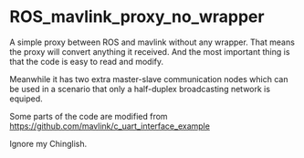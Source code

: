 # ROS_mavlink_proxy_no_wrapper
A simple proxy between ROS and mavlink without any wrapper. That means the proxy will convert anything it received. 
And the most important thing is that the code is easy to read and modify.

Meanwhile it has two extra master-slave communication nodes which can be used in a scenario that only a half-duplex broadcasting network is equiped.

Some parts of the code are modified from https://github.com/mavlink/c_uart_interface_example

Ignore my Chinglish.

